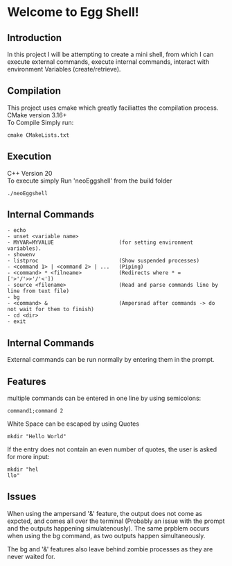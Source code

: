 # Welcome to Egg Shell!
## Introduction
In this project I will be attempting to create a mini shell, from which I can execute external commands,
execute internal commands, interact with environment Variables (create/retrieve).

## Compilation
This project uses cmake which greatly faciliattes the compilation process. 
CMake version 3.16+\
To Compile Simply run:
```
cmake CMakeLists.txt
```


## Execution
C++ Version 20\
To execute simply Run 'neoEggshell' from the build folder

```
./neoEggshell
```

## Internal Commands

```
- echo
- unset <variable name>
- MYVAR=MYVALUE                     (for setting environment variables).
- showenv
- listproc                          (Show suspended processes)
- <command 1> | <command 2> | ...   (Piping)
- <command> * <filneame>            (Redirects where * = ['>'/'>>'/'<'])
- source <filename>                 (Read and parse commands line by line from text file)
- bg
- <command> &                       (Ampersnad after commands -> do not wait for them to finish)
- cd <dir>
- exit
```
## Internal Commands
External commands can be run normally by entering them in the prompt. 
## Features
multiple commands can be entered in one line by using semicolons:
```
command1;command 2
```
White Space can be escaped by using Quotes
```
mkdir "Hello World"
```

If the entry does not contain an even number of quotes, the user is asked for more input:
```
mkdir "hel
llo"
```

## Issues
When using the ampersand '&' feature, the output does not come as expcted, and comes all over the terminal (Probably an issue with the prompt and the outputs happening simulatenously). The same prpblem occurs when using the bg command, as two outputs happen simultaneously. 

The bg and '&' features also leave behind zombie processes as they are never waited for. 




